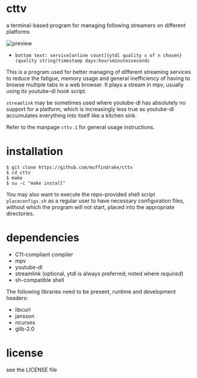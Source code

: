 # cttv
a terminal-based program for managing following streamers on different platforms

![preview](https://i.imgur.com/3tBvWp1.png)
- `bottom text: service[online count]{ytdl quality x of n chosen}(quality string)timestamp days:hoursminutesseconds`

This is a program used for better managing of different streaming
services to reduce the fatigue, memory usage and general inefficiency of having
to browse multiple tabs in a web browser.
It plays a stream in mpv, usually using its youtube-dl hook script.

`streamlink` may be sometimes used where youtube-dl has absolutely no support
for a platform, which is increasingly less true as youtube-dl accumulates
everything into itself like a kitchen sink.

Refer to the manpage `cttv.1` for general usage instructions.

# installation

```
$ git clone https://github.com/muffindrake/cttv
$ cd cttv
$ make
$ su -c "make install"
```

You may also want to execute the repo-provided shell script `placeconfigs.sh`
as a regular user to have necessary configuration files, without which the
program will not start, placed into the appropriate directories.

# dependencies
- C11-compliant compiler
- mpv
- youtube-dl
- streamlink (optional, ytdl is always preferred; noted where _required_)
- sh-compatible shell

The following libraries need to be present, runtime and development headers:
- libcurl
- jansson
- ncurses
- glib-2.0

# license
see the LICENSE file
